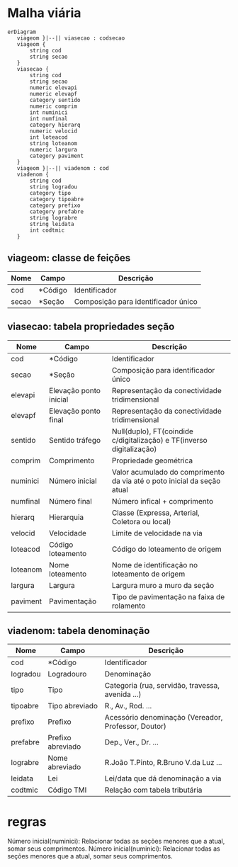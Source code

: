 # Malha viária

```mermaid
erDiagram
   viageom }|--|| viasecao : codsecao
   viageom {
       string cod
       string secao
   }
   viasecao {
       string cod
       string secao
       numeric elevapi
       numeric elevapf
       category sentido
       numeric comprim
       int numinici
       int numfinal
       category hierarq
       numeric velocid
       int loteacod
       string loteanom
       numeric largura
       category paviment
   }
   viageom }|--|| viadenom : cod
   viadenom {
       string cod
       string logradou
       category tipo
       category tipoabre
       category prefixo
       category prefabre
       string lograbre
       string leidata
       int codtmic
   }
```

## viageom: classe de feições

Nome  | Campo   | Descrição
------|---------|------------------------------------
cod   | *Código | Identificador
secao | *Seção  | Composição para identificador único

## viasecao: tabela propriedades seção

Nome     | Campo                  | Descrição
---------|------------------------|----------------------------------------------------------------------
cod      | *Código                | Identificador
secao    | *Seção                 | Composição para identificador único
elevapi  | Elevação ponto inicial | Representação da conectividade tridimensional
elevapf  | Elevação ponto final   | Representação da conectividade tridimensional
sentido  | Sentido tráfego        | Null(duplo), FT(coindide c/digitalização) e TF(inverso digitalização)
comprim  | Comprimento            | Propriedade geométrica
numinici | Número inicial         | Valor acumulado do comprimento da via até o poto inicial da seção atual
numfinal | Número final           | Número infical + comprimento
hierarq  | Hierarquia             | Classe (Expressa, Arterial, Coletora ou local)
velocid  | Velocidade             | Limite de velocidade na via
loteacod | Código loteamento      | Código do loteamento de origem
loteanom | Nome loteamento        | Nome de identificação no loteamento de origem
largura  | Largura                | Largura muro a muro da seção
paviment | Pavimentação           | Tipo de pavimentação na faixa de rolamento

## viadenom: tabela denominação

Nome     | Campo             | Descrição
---------|-------------------|----------------------------------------------------
cod      | *Código           | Identificador
logradou | Logradouro        | Denominação
tipo     | Tipo              | Categoria (rua, servidão, travessa, avenida ...)
tipoabre | Tipo abreviado    | R., Av., Rod. ...
prefixo  | Prefixo           | Acessório denominação (Vereador, Professor, Doutor)
prefabre | Prefixo abreviado | Dep., Ver., Dr. ...
lograbre | Nome abreviado    | R.João T.Pinto, R.Bruno V.da Luz ...
leidata  | Lei               | Lei/data que dá denominação a via
codtmic  | Código TMI        | Relação com tabela tributária

# regras

Número inicial(numinici): Relacionar todas as seções menores que a atual, somar seus comprimentos.
Número inicial(numinici): Relacionar todas as seções menores que a atual, somar seus comprimentos.